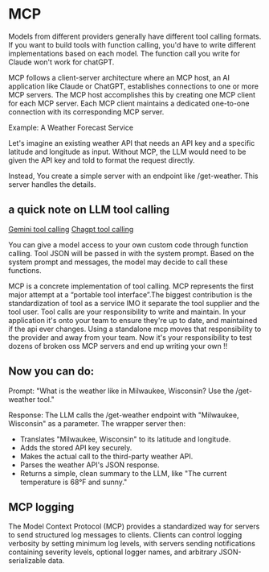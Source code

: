 # MCP

Models from different providers generally have different tool calling formats. If you want to build tools with function calling, you'd have to write different implementations based on each model. The function call you write for Claude won't work for chatGPT.

MCP follows a client-server architecture where an MCP host, an AI application like Claude or ChatGPT,  establishes connections to one or more MCP servers. The MCP host accomplishes this by creating one MCP client for each MCP server. Each MCP client maintains a dedicated one-to-one connection with its corresponding MCP server.

Example: A Weather Forecast Service

Let's imagine an existing weather API that needs an API key and a specific latitude and longitude as input. Without MCP, the LLM would need to be given the API key and told to format the request directly.

Instead, You create a simple server with an endpoint like /get-weather. This server handles the details.

## a quick note on LLM tool calling
[Gemini tool calling](https://ai.google.dev/gemini-api/docs/function-calling?example=meeting)
[Chagpt tool calling](https://platform.openai.com/docs/guides/function-calling?api-mode=responses)

You can give a model access to your own custom code through function calling. Tool JSON will be passed in with the system prompt. Based on the system prompt and messages, the model may decide to call these functions. 

MCP is a concrete implementation of tool calling. MCP represents the first major attempt at a “portable tool interface”.The biggest contribution is the standardization of tool as a service IMO it separate the tool supplier and the tool user. Tool calls are your responsibility to write and maintain. In your application it's onto your team to ensure they're up to date, and maintained if the api ever changes. Using a standalone mcp moves that responsibility to the provider and away from your team. Now it's your responsibility to test dozens of broken oss MCP servers and end up writing your own !!


## Now you can do:
Prompt: "What is the weather like in Milwaukee, Wisconsin? Use the /get-weather tool."

Response: The LLM calls the /get-weather endpoint with "Milwaukee, Wisconsin" as a parameter. The wrapper server then:

- Translates "Milwaukee, Wisconsin" to its latitude and longitude.
- Adds the stored API key securely.
- Makes the actual call to the third-party weather API.
- Parses the weather API's JSON response.
- Returns a simple, clean summary to the LLM, like "The current temperature is 68°F and sunny."

## MCP logging
The Model Context Protocol (MCP) provides a standardized way for servers to send structured log messages to clients. Clients can control logging verbosity by setting minimum log levels, with servers sending notifications containing severity levels, optional logger names, and arbitrary JSON-serializable data.